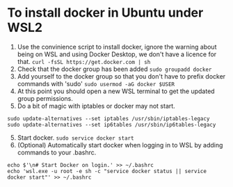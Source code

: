# To install docker in Ubuntu under WSL2
1. Use the convinience script to install docker, ignore the warning about being on WSL and using Docker Desktop, we don't have a licence for that. `curl -fsSL https://get.docker.com | sh`
2. Check that the docker group has been added `sudo groupadd docker`
3. Add yourself to the docker group so that you don't have to prefix docker commands with 'sudo' `sudo usermod -aG docker $USER`
4. At this point you should open a new WSL terminal to get the updated group permissions.
5. Do a bit of magic with iptables or docker may not start.
  ```
  sudo update-alternatives --set iptables /usr/sbin/iptables-legacy
  sudo update-alternatives --set ip6tables /usr/sbin/ip6tables-legacy
  ```
5. Start docker. `sudo service docker start`
6. (Optional) Automatically start docker when logging in to WSL by adding commands to your .bashrc.
  ```
  echo $'\n# Start Docker on login.' >> ~/.bashrc
  echo 'wsl.exe -u root -e sh -c "service docker status || service docker start"' >> ~/.bashrc
  ```
